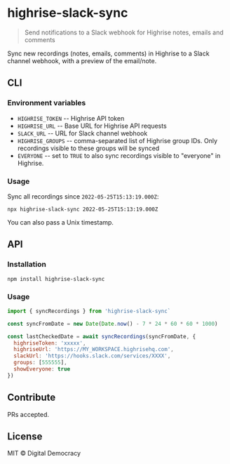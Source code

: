 # highrise-slack-sync

> Send notifications to a Slack webhook for Highrise notes, emails and comments

Sync new recordings (notes, emails, comments) in Highrise to a Slack channel
webhook, with a preview of the email/note.

## CLI

### Environment variables

- `HIGHRISE_TOKEN` -- Highrise API token
- `HIGHRISE_URL` -- Base URL for Highrise API requests
- `SLACK_URL` -- URL for Slack channel webhook
- `HIGHRISE_GROUPS` -- comma-separated list of Highrise group IDs. Only
  recordings visible to these groups will be synced
- `EVERYONE` -- set to `TRUE` to also sync recordings visible to "everyone" in
  Highrise.

### Usage

Sync all recordings since `2022-05-25T15:13:19.000Z`:

```
npx highrise-slack-sync 2022-05-25T15:13:19.000Z
```

You can also pass a Unix timestamp.

## API

### Installation

```
npm install highrise-slack-sync
```

### Usage

```js
import { syncRecordings } from 'highrise-slack-sync`

const syncFromDate = new Date(Date.now() - 7 * 24 * 60 * 60 * 1000)

const lastCheckedDate = await syncRecordings(syncFromDate, {
  highriseToken: 'xxxxx',
  highriseUrl: 'https://MY_WORKSPACE.highrisehq.com',
  slackUrl: 'https://hooks.slack.com/services/XXXX',
  groups: [555555],
  showEveryone: true
})
```

## Contribute

PRs accepted.

## License

MIT © Digital Democracy

